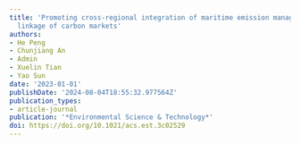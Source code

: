 ```yaml
---
title: 'Promoting cross-regional integration of maritime emission management: A euro-american
  linkage of carbon markets'
authors:
- He Peng
- Chunjiang An
- Admin
- Xuelin Tian
- Yao Sun
date: '2023-01-01'
publishDate: '2024-08-04T18:55:32.977564Z'
publication_types:
- article-journal
publication: '*Environmental Science & Technology*'
doi: https://doi.org/10.1021/acs.est.3c02529
---
```

